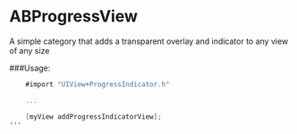# ABProgressView
A simple category that adds a transparent overlay and indicator to any view of any size

###Usage:
```objective-c
	#import "UIView+ProgressIndicator.h"

	...

	[myView addProgressIndicatorView];
'''


